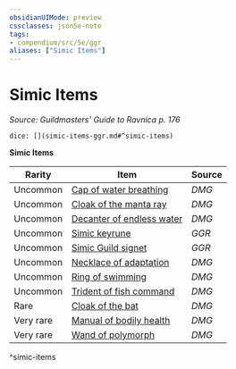 ```yaml
---
obsidianUIMode: preview
cssclasses: json5e-note
tags:
- compendium/src/5e/ggr
aliases: ["Simic Items"]
---
```

# Simic Items
*Source: Guildmasters' Guide to Ravnica p. 176* 

`dice: [](simic-items-ggr.md#^simic-items)`

**Simic Items**

| Rarity | Item | Source |
|--------|------|--------|
| Uncommon | [Cap of water breathing](/3-Mechanics/CLI/items/cap-of-water-breathing.md) | *DMG* |
| Uncommon | [Cloak of the manta ray](/3-Mechanics/CLI/items/cloak-of-the-manta-ray.md) | *DMG* |
| Uncommon | [Decanter of endless water](/3-Mechanics/CLI/items/decanter-of-endless-water.md) | *DMG* |
| Uncommon | [Simic keyrune](/3-Mechanics/CLI/items/simic-keyrune-ggr.md) | *GGR* |
| Uncommon | [Simic Guild signet](/3-Mechanics/CLI/items/simic-guild-signet-ggr.md) | *GGR* |
| Uncommon | [Necklace of adaptation](/3-Mechanics/CLI/items/necklace-of-adaptation.md) | *DMG* |
| Uncommon | [Ring of swimming](/3-Mechanics/CLI/items/ring-of-swimming.md) | *DMG* |
| Uncommon | [Trident of fish command](/3-Mechanics/CLI/items/trident-of-fish-command.md) | *DMG* |
| Rare | [Cloak of the bat](/3-Mechanics/CLI/items/cloak-of-the-bat.md) | *DMG* |
| Very rare | [Manual of bodily health](/3-Mechanics/CLI/items/manual-of-bodily-health.md) | *DMG* |
| Very rare | [Wand of polymorph](/3-Mechanics/CLI/items/wand-of-polymorph.md) | *DMG* |
^simic-items